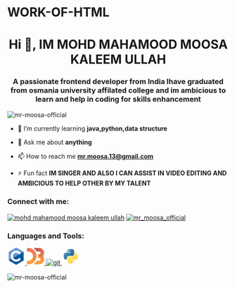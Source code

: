# WORK-OF-HTML
<h1 align="center">Hi 👋, IM MOHD MAHAMOOD MOOSA KALEEM ULLAH</h1>
<h3 align="center">A passionate frontend developer from India Ihave graduated from osmania university affilated college and im ambicious to learn and help in coding for skills enhancement</h3>

<p align="left"> <img src="https://komarev.com/ghpvc/?username=mr-moosa-official&label=Profile%20views&color=0e75b6&style=flat" alt="mr-moosa-official" /> </p>

- 🌱 I’m currently learning **java,python,data structure**

- 💬 Ask me about **anything**

- 📫 How to reach me **mr.moosa.13@gmail.com**

- ⚡ Fun fact **IM SINGER AND ALSO I CAN ASSIST IN VIDEO EDITING AND AMBICIOUS TO HELP OTHER BY MY TALENT**

<h3 align="left">Connect with me:</h3>
<p align="left">
<a href="https://linkedin.com/in/mohd mahamood moosa kaleem ullah" target="blank"><img align="center" src="https://raw.githubusercontent.com/rahuldkjain/github-profile-readme-generator/master/src/images/icons/Social/linked-in-alt.svg" alt="mohd mahamood moosa kaleem ullah" height="30" width="40" /></a>
<a href="https://instagram.com/mr_moosa_official" target="blank"><img align="center" src="https://raw.githubusercontent.com/rahuldkjain/github-profile-readme-generator/master/src/images/icons/Social/instagram.svg" alt="mr_moosa_official" height="30" width="40" /></a>
</p>

<h3 align="left">Languages and Tools:</h3>
<p align="left"> <a href="https://www.cprogramming.com/" target="_blank" rel="noreferrer"> <img src="https://raw.githubusercontent.com/devicons/devicon/master/icons/c/c-original.svg" alt="c" width="40" height="40"/> </a> <a href="https://d3js.org/" target="_blank" rel="noreferrer"> <img src="https://raw.githubusercontent.com/devicons/devicon/master/icons/d3js/d3js-original.svg" alt="d3js" width="40" height="40"/> </a> <a href="https://git-scm.com/" target="_blank" rel="noreferrer"> <img src="https://www.vectorlogo.zone/logos/git-scm/git-scm-icon.svg" alt="git" width="40" height="40"/> </a> <a href="https://www.python.org" target="_blank" rel="noreferrer"> <img src="https://raw.githubusercontent.com/devicons/devicon/master/icons/python/python-original.svg" alt="python" width="40" height="40"/> </a> </p>

<p><img align="center" src="https://github-readme-stats.vercel.app/api/top-langs?username=mr-moosa-official&show_icons=true&locale=en&layout=compact" alt="mr-moosa-official" /></p>
